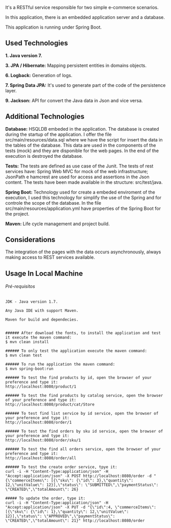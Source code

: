 It's a RESTful service responsible for two simple e-commerce scenarios.

In this application, there is an embedded application server and a database.

This application is running under Spring Boot. 


## Used Technologies

**1. Java version 7.**

**3. JPA / Hibernate:** Mapping persistent entities in domains objects.

**6. Logback:** Generation of logs.

**7. Spring Data JPA:** It's used to generate part of the code of the persistence layer.

**9. Jackson:** API for convert the Java data in Json and vice versa.

## Additional Technologies

**Database:** HSQLDB embeded in the application. The database is created during the startup of the application. I offer the file src/main/resources/data.sql where we have the script for insert the data in the tables of the database. This data are used in the components of the tests (mock) and they are disponible for the web pages. In the end of the execution is destroyed the database.

**Tests:** The tests are defined as use case of the Junit. The tests of rest services have: Spring Web MVC for mock of the web infrastructure; JsonPath e hamcrest are used for access and assertions in the Json content. The tests have been made available in the structure: src/test/java.

**Spring Boot:** Technology used for create a embeded enviroment of the execution, I used this technology for simplify the use of the Spring and for controle the scope of the database. In the file src/main/resources/application.yml have properties of the Spring Boot for the project.

**Maven:** Life cycle management and project build.

## Considerations

The integration of the pages with the data occurs asynchronously, always making access to REST services available.

## Usage In Local Machine

###### Pré-requisitos
```
JDK - Java version 1.7.

Any Java IDE with support Maven.

Maven for build and dependecies.


###### After download the fonts, to install the application and test it execute the maven command:
$ mvn clean install

###### To only test the application execute the maven command:
$ mvn clean test

###### To run the application the maven command:
$ mvn spring-boot:run

###### To test the find products by id, open the browser of your preference and type it:
http://localhost:8080/product/1

###### To test the find products by catalog service, open the browser of your preference and type it:
http://localhost:8080/product/cat/Store

###### To test find list service by id service, open the browser of your preference and type it:
http://localhost:8080/order/1

###### To test the find orders by sku id service, open the browser of your preference and type it:
http://localhost:8080/order/sku/1

###### To test the find all orders service, open the browser of your preference and type it:
http://localhost:8080/order/all

###### To test the create order service, tpye it:
curl -i -H "Content-Type:application/json" -H "Accept:application/json" -X POST http://localhost:8080/order -d "{\"commerceItems\": [{\"sku\": {\"id\": 3},\"quantity\": 12,\"unitValue\": 12}],\"status\": \"SUBMITTED\",\"paymentStatus\": \"CREATED\",\"totalAmount\": 26}

##### To update the order, type it:
curl -i -H "Content-Type:application/json" -H "Accept:application/json" -X PUT -d "{\"id\":4, \"commerceItems\": [{\"sku\": {\"id\": 1},\"quantity\": 12,\"unitValue\": 12}],\"status\": \"APPROVED\",\"paymentStatus\": \"CREATED\",\"totalAmount\": 21}" http://localhost:8080/order

